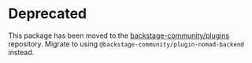 # Deprecated

This package has been moved to the [backstage-community/plugins](https://github.com/backstage/community-plugins) repository. Migrate to using `@backstage-community/plugin-nomad-backend` instead.
